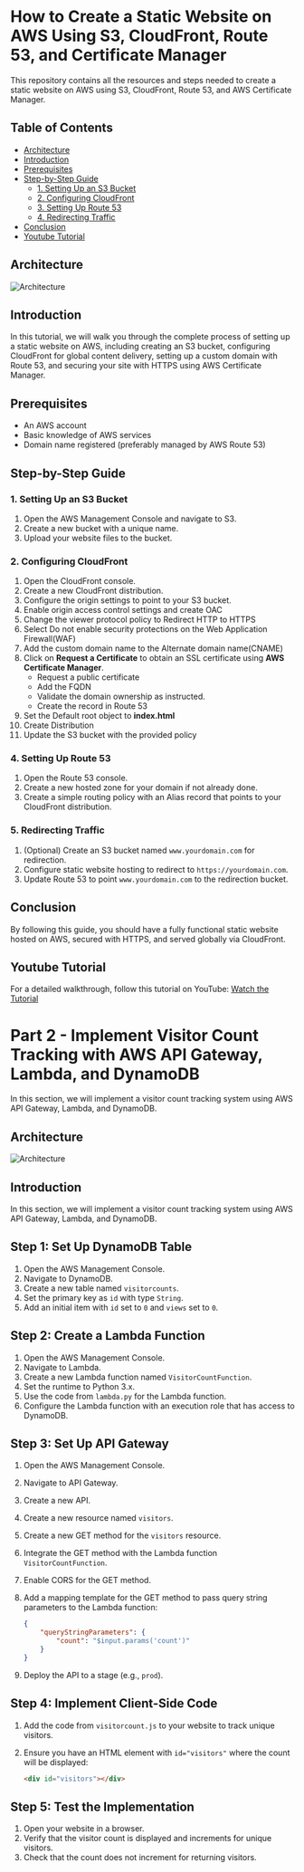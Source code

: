
# How to Create a Static Website on AWS Using S3, CloudFront, Route 53, and Certificate Manager

This repository contains all the resources and steps needed to create a static website on AWS using S3, CloudFront, Route 53, and AWS Certificate Manager.

## Table of Contents

- [Architecture](#Architecture)
- [Introduction](#introduction)
- [Prerequisites](#prerequisites)
- [Step-by-Step Guide](#step-by-step-guide)
  - [1. Setting Up an S3 Bucket](#1-setting-up-an-s3-bucket)
  - [2. Configuring CloudFront](#2-configuring-cloudfront)
  - [3. Setting Up Route 53](#4-setting-up-route-53)
  - [4. Redirecting Traffic](#5-redirecting-traffic)
- [Conclusion](#conclusion)
- [Youtube Tutorial](#Youtube-Tutorial)

## Architecture
![Architecture](https://github.com/0xp4ck3t/AWS-Project-Static-Website/blob/main/static_architecture.png)

## Introduction

In this tutorial, we will walk you through the complete process of setting up a static website on AWS, including creating an S3 bucket, configuring CloudFront for global content delivery, setting up a custom domain with Route 53, and securing your site with HTTPS using AWS Certificate Manager.

## Prerequisites

- An AWS account
- Basic knowledge of AWS services
- Domain name registered (preferably managed by AWS Route 53)

## Step-by-Step Guide

### 1. Setting Up an S3 Bucket

1. Open the AWS Management Console and navigate to S3.
2. Create a new bucket with a unique name.
3. Upload your website files to the bucket.

### 2. Configuring CloudFront

1. Open the CloudFront console.
2. Create a new CloudFront distribution.
3. Configure the origin settings to point to your S3 bucket.
4. Enable origin access control settings and create OAC
5. Change the viewer protocol policy to Redirect HTTP to HTTPS
6. Select Do not enable security protections on the Web Application Firewall(WAF)
7. Add the custom domain name to the Alternate domain name(CNAME)
8. Click on **Request a Certificate** to obtain an SSL certificate using **AWS Certificate Manager**.
   - Request a public certificate
   - Add the FQDN
   - Validate the domain ownership as instructed.
   - Create the record in Route 53
9. Set the Default root object to **index.html**
10. Create Distribution
11. Update the S3 bucket with the provided policy 


### 4. Setting Up Route 53

1. Open the Route 53 console.
2. Create a new hosted zone for your domain if not already done.
3. Create a simple routing policy with an Alias record that points to your CloudFront distribution.


### 5. Redirecting Traffic

1. (Optional) Create an S3 bucket named `www.yourdomain.com` for redirection.
2. Configure static website hosting to redirect to `https://yourdomain.com`.
3. Update Route 53 to point `www.yourdomain.com` to the redirection bucket.

## Conclusion

By following this guide, you should have a fully functional static website hosted on AWS, secured with HTTPS, and served globally via CloudFront.

## Youtube Tutorial

For a detailed walkthrough, follow this tutorial on YouTube: [Watch the Tutorial](https://youtu.be/6KLPcnsG0OE?si=h8OPj0itp3y3ezrB)


# Part 2 - Implement Visitor Count Tracking with AWS API Gateway, Lambda, and DynamoDB

In this section, we will implement a visitor count tracking system using AWS API Gateway, Lambda, and DynamoDB.

## Architecture
![Architecture](https://github.com/0xp4ck3t/AWS-Project-Static-Website/blob/main/serverless_architecture.png)

## Introduction

In this section, we will implement a visitor count tracking system using AWS API Gateway, Lambda, and DynamoDB.

## Step 1: Set Up DynamoDB Table

1. Open the AWS Management Console.
2. Navigate to DynamoDB.
3. Create a new table named `visitorcounts`.
4. Set the primary key as `id` with type `String`.
5. Add an initial item with `id` set to `0` and `views` set to `0`.

## Step 2: Create a Lambda Function

1. Open the AWS Management Console.
2. Navigate to Lambda.
3. Create a new Lambda function named `VisitorCountFunction`.
4. Set the runtime to Python 3.x.
5. Use the code from `lambda.py` for the Lambda function.
6. Configure the Lambda function with an execution role that has access to DynamoDB.

## Step 3: Set Up API Gateway

1. Open the AWS Management Console.
2. Navigate to API Gateway.
3. Create a new API.
4. Create a new resource named `visitors`.
5. Create a new GET method for the `visitors` resource.
6. Integrate the GET method with the Lambda function `VisitorCountFunction`.
7. Enable CORS for the GET method.
8. Add a mapping template for the GET method to pass query string parameters to the Lambda function:

    ```json
    {
        "queryStringParameters": {
            "count": "$input.params('count')"
        }
    }
    ```

9. Deploy the API to a stage (e.g., `prod`).

## Step 4: Implement Client-Side Code

1. Add the code from `visitorcount.js` to your website to track unique visitors.
2. Ensure you have an HTML element with `id="visitors"` where the count will be displayed:

    ```html
    <div id="visitors"></div>
    ```

## Step 5: Test the Implementation

1. Open your website in a browser.
2. Verify that the visitor count is displayed and increments for unique visitors.
3. Check that the count does not increment for returning visitors.